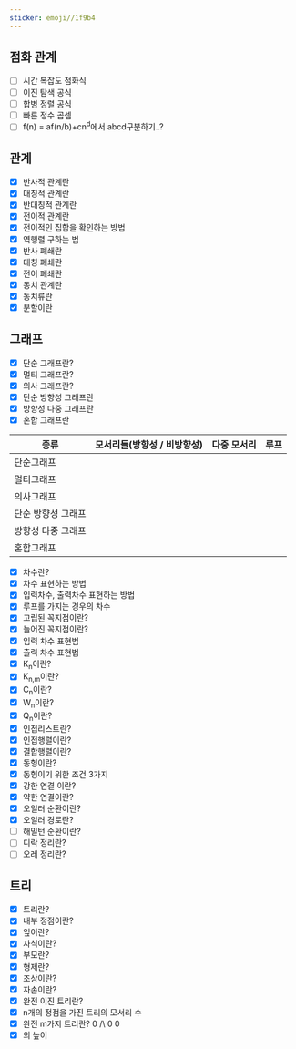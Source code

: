 ```yaml
---
sticker: emoji//1f9b4
---
```

## 점화 관계
- [ ] 시간 복잡도 점화식
- [ ] 이진 탐색 공식
- [ ] 합병 정렬 공식
- [ ] 빠른 정수 곱셈
- [ ] f(n) = af(n/b)+cn<sup>d</sup>에서 abcd구분하기..?
## 관계
- [x] 반사적 관계란
- [x] 대칭적 관계란
- [x] 반대칭적 관계란
- [x] 전이적 관계란
- [x] 전이적인 집합을 확인하는 방법
- [x] 역행렬 구하는 법
- [x] 반사 폐쇄란
- [x] 대칭 폐쇄란
- [x] 전이 폐쇄란
- [x] 동치 관계란
- [x] 동치류란
- [x] 분할이란
## 그래프
- [x] 단순 그래프란?
- [x] 멀티 그래프란?
- [x] 의사 그래프란?
- [x] 단순 방향성 그래프란
- [x] 방향성 다중 그래프란
- [x] 혼합 그래프란

| 종류               | 모서리들(방향성 / 비방향성) | 다중 모서리 | 루프 |
| ------------------ | -------- | ----------- | ------- |
| 단순그래프         |          |             |          |
| 멀티그래프         |          |             |      |
| 의사그래프         |          |             |      |
| 단순 방향성 그래프 |          |             |      |
| 방향성 다중 그래프 |          |             |      |
| 혼합그래프         |          |             |      |

- [x] 차수란?
- [x] 차수 표현하는 방법
- [x] 입력차수, 출력차수 표현하는 방법
- [x] 루프를 가지는 경우의 차수
- [x] 고립된 꼭지점이란?
- [x] 늘어진 꼭지점이란?
- [x] 입력 차수 표현법
- [x] 출력 차수 표현법
- [x] K<sub>n</sub>이란?
- [x] K<sub>n,m</sub>이란?
- [x] C<sub>n</sub>이란?
- [x] W<sub>n</sub>이란?
- [x] Q<sub>n</sub>이란?
- [x] 인접리스트란?
- [x] 인접행렬이란?
- [x] 결합행렬이란?
- [x] 동형이란?
- [x] 동형이기 위한 조건 3가지
- [x] 강한 연결 이란?
- [x] 약한 연결이란?
- [x] 오일러 순환이란?
- [x] 오일러 경로란?
- [ ] 해밀턴 순환이란?
- [ ] 디락 정리란?
- [ ] 오레 정리란?
## 트리
- [x] 트리란?
- [x] 내부 정점이란?
- [x] 잎이란?
- [x] 자식이란?
- [x] 부모란?
- [x] 형제란?
- [x] 조상이란?
- [x] 자손이란?
- [x] 완전 이진 트리란?
- [x] n개의 정점을 가진 트리의 모서리 수
- [x] 완전 m가지 트리란?
0
/\\
0 0
- [x] 의 높이